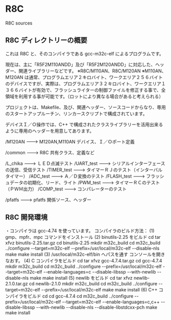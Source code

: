 R8C
=========

R8C sources 

## R8C ディレクトリーの概要

これは R8C と、そのコンパイラである gcc-m32c-elf によるプログラムです。

現在は、主に「R5F2M110ANDD」及び「R5F2M120ANDD」に対応した、ヘッダー、関連ライブラリーなどです。
※R8C/M110AN、R8C/M120AN
※M110AN、M120AN は通常、プログラムエリア２キロバイト、ワークエリア２５６バイトのデバイスですが、実際は、プログラムエリア３２キロバイト、ワークエリア１３６６バイトが有効で、フラッシュライターの制御ファイルを修正する事で、全領域を利用する事が可能です。（ロットにより異なる場合があると考えられる）

プロジェクトは、Makefile、及び、関連ヘッダー、ソースコードからなり、専用のスタートアップルーチン、リンカースクリプトで構成されています。

デバイスＩ／Ｏ操作では、C++ で構成されたクラスライブラリーを活用出来るように専用のヘッダーを用意してあります。

/M120AN      --->   M120AN,M110AN デバイス、Ｉ／Ｏポート定義

/common      --->   R8C 共有クラス、定義など

/L_chika     --->   ＬＥＤ点滅テスト
/UART_test   --->   シリアルインターフェースの送信、受信テスト
/TIMER_test  --->   タイマーＲＪのテスト（インターバルタイマー）
/ADC_test    --->   Ａ／Ｄ変換のテスト
/FLASH_test  --->   フラッシュデータの初期化、リード、ライト
/PWM_test    --->   タイマーＲＣのテスト（ＰＷＭ出力）
/COMP_test   --->   コンパレーターのテスト

/pfatfs      --->   pfatfs 関係ソース、ヘッダー


## R8C 開発環境

・コンパイラは gcc-4.74 を使っています。
コンパイラのビルド方法：
(1) gmp、mpfr、mpc コマンドをインストール
(2) binutils-2.25 をビルド
    cd
    tar xfvz binutils-2.25.tar.gz
    cd binutils-2.25
    mkdir m32c_build
    cd m32c_build
    ../configure --target=m32c-elf --prefix=/usr/local/m32c-elf --disable-nls
    make
    make install
(3) /usr/local/m32c-elf/bin へパスを通す
    コンソールを開きなおす。
(4) C コンパイラをビルド
    cd
    tar xfvz gcc-4.7.4.tar.gz
    cd gcc-4.7.4
    mkdir m32c_build
	cd m32c_build
    ../configure --prefix=/usr/local/m32c-elf --target=m32c-elf --enable-languages=c --disable-libssp --with-newlib --disable-nls
    make
    make install
(5) newlib をビルド
    cd
    tar xfvz newlib-2.1.0.tar.gz
	cd newlib-2.1.0
    mkdir m32c_build
    cd m32c_build
    ../configure --target=m32c-elf --prefix=/usr/local/m32c-elf
	make
    make install
(6) C++ コンパイラをビルド
    cd
    cd gcc-4.7.4
    cd m32c_build
    ../configure --prefix=/usr/local/m32c-elf --target=m32c-elf --enable-languages=c,c++ --disable-libssp --with-newlib --disable-nls --disable-libstdcxx-pch
    make
    make install
